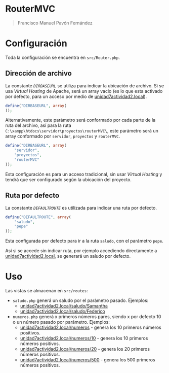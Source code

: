 # RouterMVC
> Francisco Manuel Pavón Fernández

# Configuración

Toda la configuración se encuentra en `src/Router.php`.

## Dirección de archivo
La constante *`DIRBASEURL`* se utiliza para indicar la ubicación de archivo. Si se usa *Virtual Hosting* de Apache, será un array vacio (es lo que esta activado por defecto, para un acceso por medio de [unidad7actividad2.local](http://unidad7actividad2.local)).

```php
define("DIRBASEURL", array(
));
```

Alternativamente, este parámetro será conformado por cada parte de la ruta del archivo, así para la ruta `C:\xampp\htdocs\servidor\proyectos\routerMVC\`, este parámetro será un array conformado por `servidor`, `proyectos` y `routerMVC`.

```php
define("DIRBASEURL", array(
    "servidor",
    "proyectos",
    "routerMVC"
));
```

Esta configuración es para un acceso tradicional, sin usar *Virtual Hosting* y tendrá que ser configurado según la ubicación del proyecto.

## Ruta por defecto
La constante *`DEFAULTROUTE`* es utilizada para indicar una ruta por defecto.

```php
define("DEFAULTROUTE", array(
    "saludo",
    "pepe"
));
```

Esta configurada por defecto para ir a la ruta `saludo`, con el parámetro `pepe`.

Así si se accede sin indicar ruta, por ejemplo accediendo directamente a [unidad7actividad2.local](http://unidad7actividad2.local), se generará un saludo por defecto.

# Uso
Las vistas se almacenan en `src/routes`:

- `saludo.php` generá un saludo por el parámetro pasado. Ejemplos:
    - [unidad7actividad2.local/saludo/Samantha](http://unidad7actividad2.local/saludo/Samantha)
    - [unidad7actividad2.local/saludo/Federico](http://unidad7actividad2.local/saludo/Federico)
- `numeros.php` generá x primeros números pares, siendo x por defecto 10 o un número pasado por parámetro. Ejemplos:
    - [unidad7actividad2.local/numeros](http://unidad7actividad2.local/numeros) - genera los 10 primeros números positivos.
    - [unidad7actividad2.local/numeros/10](http://unidad7actividad2.local/numeros/10) - genera los 10 primeros números positivos.
    - [unidad7actividad2.local/numeros/20](http://unidad7actividad2.local/numeros/20) - genera los 20 primeros números positivos.
    - [unidad7actividad2.local/numeros/500](http://unidad7actividad2.local/numeros/500) - genera los 500 primeros números positivos.